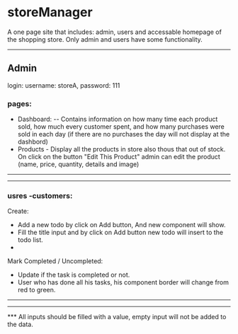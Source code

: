 # storeManager
A one page site that includes: admin, users and accessable homepage of the shopping store.
Only admin and users have some functionality.
___
## Admin
login: username: storeA, password: 111

### pages:
- Dashboard:
-- Contains information on how many time each product sold, how much every customer spent,
and how many purchases were sold in each day (if there are no purchases the day will not display at the dashbord) 
- Products - Display all the products in store also thous that out of stock.
On click on the button "Edit This Product" admin can edit the product (name, price, quantity, details and image)  
___

 ___
### usres -customers: 
Create:
   - Add a new todo by click on Add button, And new component will show.
   - Fill the title input and by click on Add button new todo will insert to the todo list.
   - 
Mark Completed / Uncompleted:
  - Update if the task is completed or not.
  - User who has done all his tasks, his component border will change from red to green.
 ___

 ___

***  All inputs should be filled with a value, empty input will not be added to the data.

